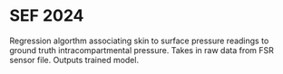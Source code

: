 # SEF 2024
Regression algorthm associating skin to surface pressure readings to ground truth intracompartmental pressure. 
Takes in raw data from FSR sensor file. Outputs trained model.
